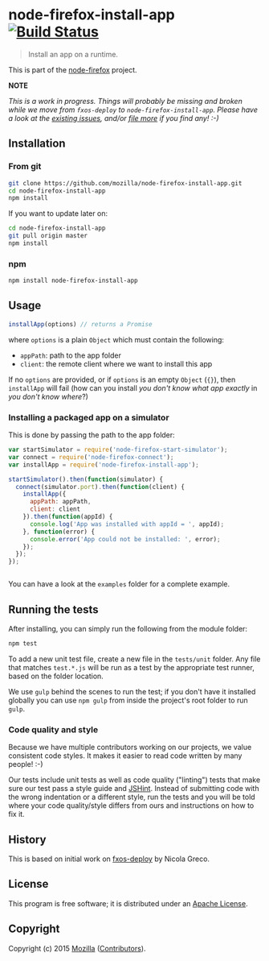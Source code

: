 # node-firefox-install-app [![Build Status](https://secure.travis-ci.org/mozilla/node-firefox-install-app.png?branch=master)](http://travis-ci.org/mozilla/node-firefox-install-app)

> Install an app on a runtime.

This is part of the [node-firefox](https://github.com/mozilla/node-firefox) project.

**NOTE**

*This is a work in progress. Things will probably be missing and broken while we move from `fxos-deploy` to `node-firefox-install-app`. Please have a look at the [existing issues](https://github.com/mozilla/node-firefox-install-app/issues), and/or [file more](https://github.com/mozilla/node-firefox-install-app/issues/new) if you find any! :-)*

## Installation

### From git

```bash
git clone https://github.com/mozilla/node-firefox-install-app.git
cd node-firefox-install-app
npm install
```

If you want to update later on:

```bash
cd node-firefox-install-app
git pull origin master
npm install
```

### npm

```bash
npm install node-firefox-install-app
```

## Usage

```javascript
installApp(options) // returns a Promise
```

where `options` is a plain `Object` which must contain the following:

* `appPath`: path to the app folder
* `client`: the remote client where we want to install this app

If no `options` are provided, or if `options` is an empty `Object` (`{}`), then `installApp` will fail (how can you install *you don't know what app exactly* in *you don't know where*?)


### Installing a packaged app on a simulator

This is done by passing the path to the app folder:

```javascript
var startSimulator = require('node-firefox-start-simulator');
var connect = require('node-firefox-connect');
var installApp = require('node-firefox-install-app');

startSimulator().then(function(simulator) {
  connect(simulator.port).then(function(client) {
    installApp({
      appPath: appPath,
      client: client
    }).then(function(appId) {
      console.log('App was installed with appId = ', appId);
    }, function(error) {
      console.error('App could not be installed: ', error);
    });
  });
});



```

You can have a look at the `examples` folder for a complete example.

## Running the tests

After installing, you can simply run the following from the module folder:

```bash
npm test
```

To add a new unit test file, create a new file in the `tests/unit` folder. Any file that matches `test.*.js` will be run as a test by the appropriate test runner, based on the folder location.

We use `gulp` behind the scenes to run the test; if you don't have it installed globally you can use `npm gulp` from inside the project's root folder to run `gulp`.

### Code quality and style

Because we have multiple contributors working on our projects, we value consistent code styles. It makes it easier to read code written by many people! :-)

Our tests include unit tests as well as code quality ("linting") tests that make sure our test pass a style guide and [JSHint](http://jshint.com/). Instead of submitting code with the wrong indentation or a different style, run the tests and you will be told where your code quality/style differs from ours and instructions on how to fix it.

## History

This is based on initial work on [fxos-deploy](https://github.com/nicola/fxos-deploy) by Nicola Greco.

## License

This program is free software; it is distributed under an
[Apache License](https://github.com/mozilla/node-firefox-install-app/blob/master/LICENSE).

## Copyright

Copyright (c) 2015 [Mozilla](https://mozilla.org)
([Contributors](https://github.com/mozilla/node-firefox-install-app/graphs/contributors)).

